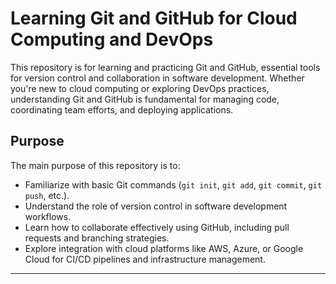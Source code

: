# Learning Git and GitHub for Cloud Computing and DevOps

This repository is for learning and practicing Git and GitHub, essential tools for version control and collaboration in software development. Whether you're new to cloud computing or exploring DevOps practices, understanding Git and GitHub is fundamental for managing code, coordinating team efforts, and deploying applications.

## Purpose

The main purpose of this repository is to:
- Familiarize with basic Git commands (`git init`, `git add`, `git commit`, `git push`, etc.).
- Understand the role of version control in software development workflows.
- Learn how to collaborate effectively using GitHub, including pull requests and branching strategies.
- Explore integration with cloud platforms like AWS, Azure, or Google Cloud for CI/CD pipelines and infrastructure management.
- -------------------------------------------------------------------------------------------------------------------
